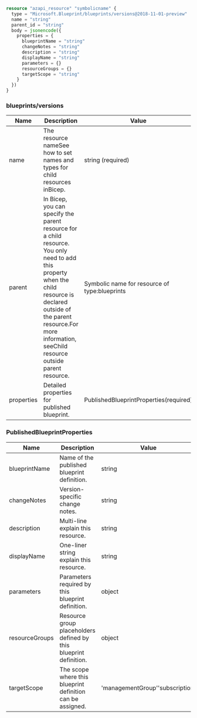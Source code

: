 ```terraform
resource "azapi_resource" "symbolicname" {
  type = "Microsoft.Blueprint/blueprints/versions@2018-11-01-preview"
  name = "string"
  parent_id = "string"
  body = jsonencode({
    properties = {
      blueprintName = "string"
      changeNotes = "string"
      description = "string"
      displayName = "string"
      parameters = {}
      resourceGroups = {}
      targetScope = "string"
    }
  })
}

```

### blueprints/versions

| Name | Description | Value |
|-|-|-|
| name | The resource nameSee how to set names and types for child resources inBicep. | string (required) |
| parent | In Bicep, you can specify the parent resource for a child resource. You only need to add this property when the child resource is declared outside of the parent resource.For more information, seeChild resource outside parent resource. | Symbolic name for resource of type:blueprints |
| properties | Detailed properties for published blueprint. | PublishedBlueprintProperties(required) |


### PublishedBlueprintProperties

| Name | Description | Value |
|-|-|-|
| blueprintName | Name of the published blueprint definition. | string |
| changeNotes | Version-specific change notes. | string |
| description | Multi-line explain this resource. | string |
| displayName | One-liner string explain this resource. | string |
| parameters | Parameters required by this blueprint definition. | object |
| resourceGroups | Resource group placeholders defined by this blueprint definition. | object |
| targetScope | The scope where this blueprint definition can be assigned. | 'managementGroup''subscription' |


